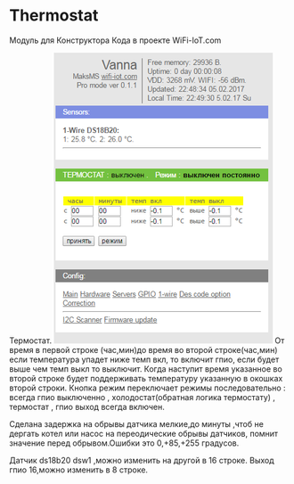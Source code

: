 Thermostat
==========

Модуль для Конструктора Кода в проекте WiFi-IoT.com

Термостат.
![Thermostat](Screenshot_1.png "thermostat")
От время в первой строке (час,мин)до время во второй строке(час,мин) 
если температура упадет ниже темп вкл, то включит гпио, 
если будет выше чем темп выкл то выключит.
Когда наступит время указанное во второй строке будет поддерживать температуру указанную в окошках второй строки.
Кнопка режим переключает режимы последовательно : всегда гпио выключенно ,
холодостат(обратная логика термостату) , термостат , гпио выход всегда включен.

Сделана задержка на обрывы датчика мелкие,до минуты ,чтоб не дергать котел или насос на переодические обрывы датчиков,
помнит значение перед обрывом.Ошибки это 0,+85,+255 градусов.

Датчик ds18b20 dsw1 ,можно изменить на другой в 16 строке.
Выход гпио 16,можно изменить в 8 строке.
